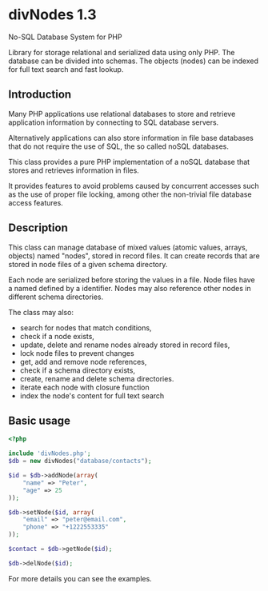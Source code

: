 # divNodes 1.3  
No-SQL Database System for PHP
 

Library for storage relational and serialized data 
using only PHP. The database can be divided into schemas. 
The objects (nodes) can be indexed for full text search 
and fast lookup.

## Introduction
Many PHP applications use relational databases to store and 
retrieve application information by connecting to SQL database servers.

Alternatively applications can also store information in file base 
databases that do not require the use of SQL, the so called noSQL databases.

This class provides a pure PHP implementation of a noSQL database that 
stores and retrieves information in files.

It provides features to avoid problems caused by concurrent accesses 
such as the use of proper file locking, among other the non-trivial 
file database access features.

## Description
This class can manage database of mixed values 
(atomic values, arrays, objects) named "nodes", stored in record files. 
It can create records that are stored in node files of a given schema 
directory.

Each node are serialized before storing the values in a file. Node 
files have a named defined by a identifier. Nodes may also reference 
other nodes in different schema directories.

The class may also:
- search for nodes that match conditions, 
- check if a node exists, 
- update, delete and rename nodes already stored in record files,
- lock node files to prevent changes
- get, add and remove node references,
- check if a schema directory exists, 
- create, rename and delete schema directories.
- iterate each node with closure function
- index the node's content for full text search

## Basic usage

```php
<?php

include 'divNodes.php';
$db = new divNodes("database/contacts");

$id = $db->addNode(array(
    "name" => "Peter",
    "age" => 25
));

$db->setNode($id, array(
    "email" => "peter@email.com",
    "phone" => "+1222553335"
));

$contact = $db->getNode($id);

$db->delNode($id);
```

For more details you can see the examples.